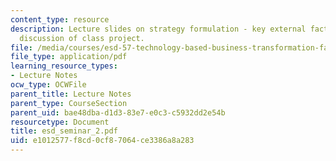 ```yaml
---
content_type: resource
description: Lecture slides on strategy formulation - key external factors, and initial
  discussion of class project.
file: /media/courses/esd-57-technology-based-business-transformation-fall-2007/e1012577f8cd0cf87064ce3386a8a283_esd_seminar_2.pdf
file_type: application/pdf
learning_resource_types:
- Lecture Notes
ocw_type: OCWFile
parent_title: Lecture Notes
parent_type: CourseSection
parent_uid: bae48dba-d1d3-83e7-e0c3-c5932dd2e54b
resourcetype: Document
title: esd_seminar_2.pdf
uid: e1012577-f8cd-0cf8-7064-ce3386a8a283
---
```


